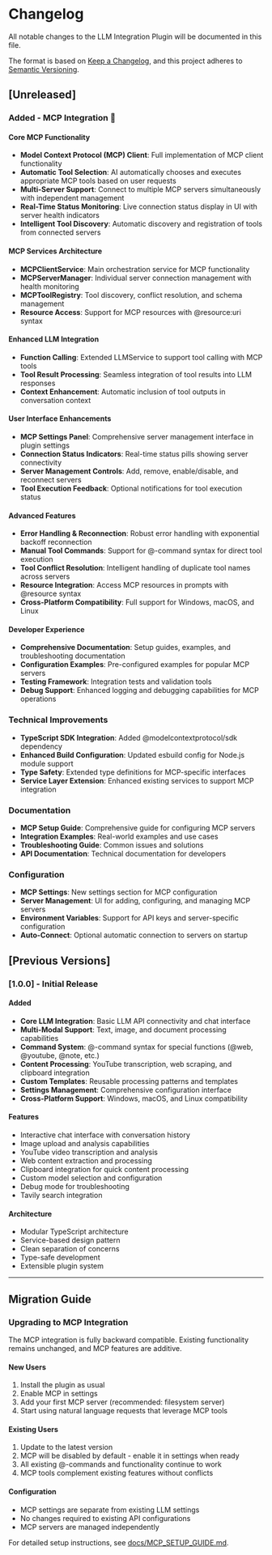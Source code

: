 # Changelog

All notable changes to the LLM Integration Plugin will be documented in this file.

The format is based on [Keep a Changelog](https://keepachangelog.com/en/1.0.0/),
and this project adheres to [Semantic Versioning](https://semver.org/spec/v2.0.0.html).

## [Unreleased]

### Added - MCP Integration 🔗

#### Core MCP Functionality
- **Model Context Protocol (MCP) Client**: Full implementation of MCP client functionality
- **Automatic Tool Selection**: AI automatically chooses and executes appropriate MCP tools based on user requests
- **Multi-Server Support**: Connect to multiple MCP servers simultaneously with independent management
- **Real-Time Status Monitoring**: Live connection status display in UI with server health indicators
- **Intelligent Tool Discovery**: Automatic discovery and registration of tools from connected servers

#### MCP Services Architecture
- **MCPClientService**: Main orchestration service for MCP functionality
- **MCPServerManager**: Individual server connection management with health monitoring
- **MCPToolRegistry**: Tool discovery, conflict resolution, and schema management
- **Resource Access**: Support for MCP resources with @resource:uri syntax

#### Enhanced LLM Integration
- **Function Calling**: Extended LLMService to support tool calling with MCP tools
- **Tool Result Processing**: Seamless integration of tool results into LLM responses
- **Context Enhancement**: Automatic inclusion of tool outputs in conversation context

#### User Interface Enhancements
- **MCP Settings Panel**: Comprehensive server management interface in plugin settings
- **Connection Status Indicators**: Real-time status pills showing server connectivity
- **Server Management Controls**: Add, remove, enable/disable, and reconnect servers
- **Tool Execution Feedback**: Optional notifications for tool execution status

#### Advanced Features
- **Error Handling & Reconnection**: Robust error handling with exponential backoff reconnection
- **Manual Tool Commands**: Support for @-command syntax for direct tool execution
- **Tool Conflict Resolution**: Intelligent handling of duplicate tool names across servers
- **Resource Integration**: Access MCP resources in prompts with @resource syntax
- **Cross-Platform Compatibility**: Full support for Windows, macOS, and Linux

#### Developer Experience
- **Comprehensive Documentation**: Setup guides, examples, and troubleshooting documentation
- **Configuration Examples**: Pre-configured examples for popular MCP servers
- **Testing Framework**: Integration tests and validation tools
- **Debug Support**: Enhanced logging and debugging capabilities for MCP operations

### Technical Improvements
- **TypeScript SDK Integration**: Added @modelcontextprotocol/sdk dependency
- **Enhanced Build Configuration**: Updated esbuild config for Node.js module support
- **Type Safety**: Extended type definitions for MCP-specific interfaces
- **Service Layer Extension**: Enhanced existing services to support MCP integration

### Documentation
- **MCP Setup Guide**: Comprehensive guide for configuring MCP servers
- **Integration Examples**: Real-world examples and use cases
- **Troubleshooting Guide**: Common issues and solutions
- **API Documentation**: Technical documentation for developers

### Configuration
- **MCP Settings**: New settings section for MCP configuration
- **Server Management**: UI for adding, configuring, and managing MCP servers
- **Environment Variables**: Support for API keys and server-specific configuration
- **Auto-Connect**: Optional automatic connection to servers on startup

## [Previous Versions]

### [1.0.0] - Initial Release

#### Added
- **Core LLM Integration**: Basic LLM API connectivity and chat interface
- **Multi-Modal Support**: Text, image, and document processing capabilities
- **Command System**: @-command syntax for special functions (@web, @youtube, @note, etc.)
- **Content Processing**: YouTube transcription, web scraping, and clipboard integration
- **Custom Templates**: Reusable processing patterns and templates
- **Settings Management**: Comprehensive configuration interface
- **Cross-Platform Support**: Windows, macOS, and Linux compatibility

#### Features
- Interactive chat interface with conversation history
- Image upload and analysis capabilities
- YouTube video transcription and analysis
- Web content extraction and processing
- Clipboard integration for quick content processing
- Custom model selection and configuration
- Debug mode for troubleshooting
- Tavily search integration

#### Architecture
- Modular TypeScript architecture
- Service-based design pattern
- Clean separation of concerns
- Type-safe development
- Extensible plugin system

---

## Migration Guide

### Upgrading to MCP Integration

The MCP integration is fully backward compatible. Existing functionality remains unchanged, and MCP features are additive.

#### New Users
1. Install the plugin as usual
2. Enable MCP in settings
3. Add your first MCP server (recommended: filesystem server)
4. Start using natural language requests that leverage MCP tools

#### Existing Users
1. Update to the latest version
2. MCP will be disabled by default - enable it in settings when ready
3. All existing @-commands and functionality continue to work
4. MCP tools complement existing features without conflicts

#### Configuration
- MCP settings are separate from existing LLM settings
- No changes required to existing API configurations
- MCP servers are managed independently

For detailed setup instructions, see [docs/MCP_SETUP_GUIDE.md](docs/MCP_SETUP_GUIDE.md).
